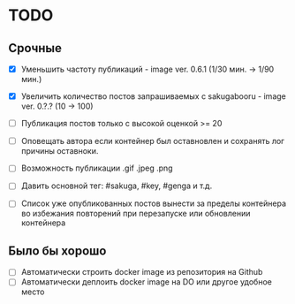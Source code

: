 # TODO

## Срочные

- [x] Уменьшить частоту публикаций - image ver. 0.6.1 (1/30 мин. -> 1/90 мин.)
- [x] Увеличить количество постов запрашиваемых с sakugabooru - image ver. 0.?.? (10 -> 100)
- [ ] Публикация постов только с высокой оценкой >= 20
- [ ] Оповещать автора если контейнер был оставновлен и сохранять лог причины оставноки.
- [ ] Возможность публикации .gif .jpeg .png
- [ ] Давить основной тег: #sakuga, #key, #genga и т.д.

- [ ] Список уже опубликованных постов вынести за пределы контейнера во избежания повторений при перезапуске или обновлении контейнера 

## Было бы хорошо

- [ ] Автоматически строить docker image из репозитория на Github
- [ ] Автоматически деплоить docker image на DO или другое удобное место